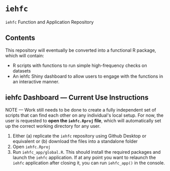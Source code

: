 # `iehfc`
`iehfc` Function and Application Repository

## Contents

This repository will eventually be converted into a functional R package, which will contain:
- R scripts with functions to run simple high-frequency checks on datasets
- An iehfc Shiny dashboard to allow users to engage with the functions in an interactive manner.

## iehfc Dashboard — Current Use Instructions

NOTE — Work still needs to be done to create a fully independent set of scripts that can find each other on any individual's local setup. For now, the user is requested to **open the `iehfc.Rproj` file**, which will automatically set up the correct working directory for any user.

1. Either (a) replicate the `iehfc` repository using Github Desktop or equivalent or (b) download the files into a standalone folder
2. Open `iehfc.Rproj`
3. Run `iehfc_app/global.R`. This should install the required packages and launch the `iehfc` application. If at any point you want to relaunch the `iehfc` application after closing it, you can run `iehfc_app()` in the console.
